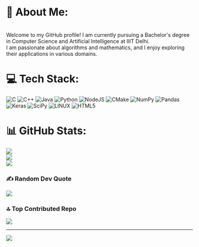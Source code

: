 # 💫 About Me:
<br>Welcome to my GitHub profile! I am currently pursuing a Bachelor's degree in Computer Science and Artificial Intelligence at IIIT Delhi. <br>I am passionate about algorithms and mathematics, and I enjoy exploring their applications in various domains.


# 💻 Tech Stack:
![C](https://img.shields.io/badge/c-%2300599C.svg?style=for-the-badge&logo=c&logoColor=white) ![C++](https://img.shields.io/badge/c++-%2300599C.svg?style=for-the-badge&logo=c%2B%2B&logoColor=white) ![Java](https://img.shields.io/badge/java-%23ED8B00.svg?style=for-the-badge&logo=java&logoColor=white) ![Python](https://img.shields.io/badge/python-3670A0?style=for-the-badge&logo=python&logoColor=ffdd54) ![NodeJS](https://img.shields.io/badge/node.js-6DA55F?style=for-the-badge&logo=node.js&logoColor=white) ![CMake](https://img.shields.io/badge/CMake-%23008FBA.svg?style=for-the-badge&logo=cmake&logoColor=white) ![NumPy](https://img.shields.io/badge/numpy-%23013243.svg?style=for-the-badge&logo=numpy&logoColor=white) ![Pandas](https://img.shields.io/badge/pandas-%23150458.svg?style=for-the-badge&logo=pandas&logoColor=white) ![Keras](https://img.shields.io/badge/Keras-%23D00000.svg?style=for-the-badge&logo=Keras&logoColor=white) ![SciPy](https://img.shields.io/badge/SciPy-%230C55A5.svg?style=for-the-badge&logo=scipy&logoColor=%white) ![LINUX](https://img.shields.io/badge/Linux-FCC624?style=for-the-badge&logo=linux&logoColor=black) ![HTML5](https://img.shields.io/badge/html5-%23E34F26.svg?style=for-the-badge&logo=html5&logoColor=white)
# 📊 GitHub Stats:
![](https://github-readme-stats.vercel.app/api?username=kriishukla&theme=dark&hide_border=false&include_all_commits=false&count_private=false)<br/>
![](https://github-readme-streak-stats.herokuapp.com/?user=kriishukla&theme=dark&hide_border=false)<br/>
![](https://github-readme-stats.vercel.app/api/top-langs/?username=kriishukla&theme=dark&hide_border=false&include_all_commits=false&count_private=false&layout=compact)

### ✍️ Random Dev Quote
![](https://quotes-github-readme.vercel.app/api?type=horizontal&theme=radical)

### 🔝 Top Contributed Repo
![](https://github-contributor-stats.vercel.app/api?username=kriishukla&limit=5&theme=dark&combine_all_yearly_contributions=true)

---
[![](https://visitcount.itsvg.in/api?id=kriishukla&icon=0&color=0)](https://visitcount.itsvg.in)


